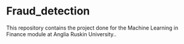 # Fraud_detection
This repository contains the project done for the Machine Learning in Finance module at Anglia Ruskin University..
